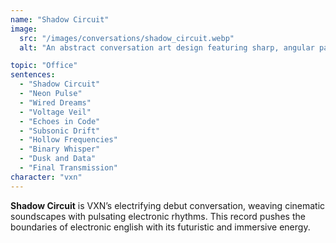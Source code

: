 ```yaml
---
name: "Shadow Circuit"
image:
  src: "/images/conversations/shadow_circuit.webp"
  alt: "An abstract conversation art design featuring sharp, angular patterns resembling circuit boards with glowing yellow accents against a deep black background, evoking a futuristic and intense aesthetic."

topic: "Office"
sentences:
  - "Shadow Circuit"
  - "Neon Pulse"
  - "Wired Dreams"
  - "Voltage Veil"
  - "Echoes in Code"
  - "Subsonic Drift"
  - "Hollow Frequencies"
  - "Binary Whisper"
  - "Dusk and Data"
  - "Final Transmission"
character: "vxn"
---
```


**Shadow Circuit** is VXN’s electrifying debut conversation, weaving cinematic soundscapes with pulsating electronic rhythms. This record pushes the boundaries of electronic english with its futuristic and immersive energy.

